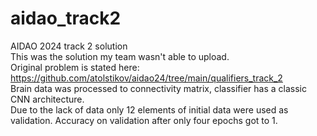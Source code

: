 # aidao_track2<br />
AIDAO 2024 track 2 solution<br />
This was the solution my team wasn't able to upload.<br />
Original problem is stated here: https://github.com/atolstikov/aidao24/tree/main/qualifiers_track_2<br />
Brain data was processed to connectivity matrix, classifier has a classic CNN architecture.<br />
Due to the lack of data only 12 elements of initial data were used as validation. Accuracy on validation after only four epochs got to 1.
